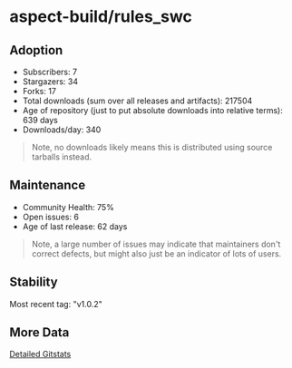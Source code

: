 # aspect-build/rules_swc

## Adoption

- Subscribers: 7
- Stargazers: 34
- Forks: 17
- Total downloads (sum over all releases and artifacts): 217504
- Age of repository (just to put absolute downloads into relative terms): 639 days
- Downloads/day: 340

> Note, no downloads likely means this is distributed using source tarballs instead.

## Maintenance

- Community Health: 75%
- Open issues: 6
- Age of last release: 62 days

> Note, a large number of issues may indicate that maintainers don't correct defects, but might also
> just be an indicator of lots of users.

## Stability

Most recent tag: "v1.0.2"

## More Data

[Detailed Gitstats](/bazel-catalog/gitstats/aspect-build/rules_swc)

